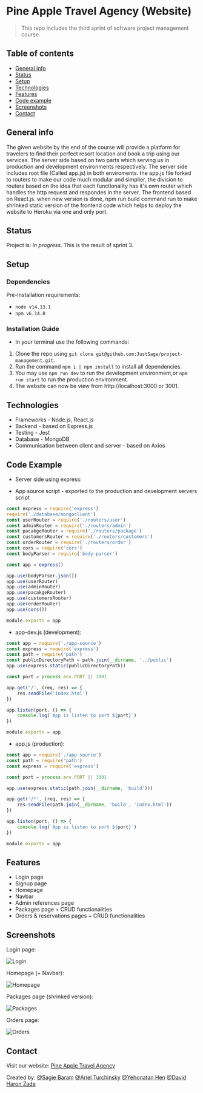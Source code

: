 # Pine Apple Travel Agency (Website)
> This repo includes the third sprint of software project management course.

## Table of contents
* [General info](#general-info)
* [Status](#status)
* [Setup](#setup)
* [Technologies](#technologies)
* [Features](#features)
* [Code example](#code-example)
* [Screenshots](#screenshots)
* [Contact](#contact)

## General info
The given website by the end of the course will provide a platform for travelers
to find their perfect resort location and book a trip using our services.
The server side based on two parts which serving us in production and development environments respectively.
The server side includes root file (Called app.js) in both enviroments. the app.js file forked to 
routers to make our code much modular and simplier, the division to routers based on the idea that
each functionality has it's own router which handles the http request and respondes in the server.
The frontend based on React.js. when new version is done, npm run build command run to make shrinked 
static version of the frontend code which helps to deploy the website to Heroku via one and only port.

## Status
Project is: _in progress_.
This is the result of sprint 3.


## Setup

### Dependencies
Pre-Installation requirements:
* `node v14.13.1`
* `npm v6.14.8`

### Installation Guide
*  In your terminal use the following commands:
1. Clone the repo using `git clone git@github.com:JustSage/project-management.git`.
2. Run the command `npm i | npm install` to install all dependencies.
3. You may use `npm run dev` to run the development environment,or `npm run start` to run the production environment.
4. The website can now be view from http://localhost:3000 or 3001.

## Technologies
* Frameworks - Node.js, React.js
* Backend - based on Express.js
* Testing - Jest
* Database - MongoDB
* Communication between client and server - based on Axios

## Code Example
* Server side using express:

- App source script - exported to the production and development servers script
```javascript
const express = require('express')
require('./database/mongoclient')
const userRouter = require('./routers/user')
const adminRouter = require('./routers/admin')
const pacakgeRouter = require('./routers/package')
const customersRouter = require('./routers/customers')
const orderRouter = require('./routers/order')
const cors = require('cors')
const bodyParser = require('body-parser')

const app = express()

app.use(bodyParser.json())
app.use(userRouter)
app.use(adminRouter)
app.use(pacakgeRouter)
app.use(customersRouter)
app.use(orderRouter)
app.use(cors())

module.exports = app

```

- app-dev.js (development):

```javascript
const app = require('./app-source')
const express = require('express')
const path = require('path')
const publicDirectoryPath = path.join(__dirname, '../public')
app.use(express.static(publicDirectoryPath))

const port = process.env.PORT || 3001

app.get('/', (req, res) => {
	res.sendFile('index.html')
})

app.listen(port, () => {
	console.log(`App is listen to port ${port}`)
})

module.exports = app


```
- app.js (production):

```javascript
const app = require('./app-source')
const path = require('path')
const express = require('express')

const port = process.env.PORT || 3001

app.use(express.static(path.join(__dirname, 'build')))

app.get('/*', (req, res) => {
	res.sendFile(path.join(__dirname, 'build', 'index.html'))
})

app.listen(port, () => {
	console.log(`App is listen to port ${port}`)
})

module.exports = app

```

## Features
* Login page
* Signup page
* Homepage
* Navbar
* Admin references page
* Packages page + CRUD functionalities
* Orders & reservations pages + CRUD functionalities

## Screenshots

Login page:

![Login](./public/login.png)

Homepage (+ Navbar):

![Homepage](./public/homepage.png)

Packages page (shrinked version):

![Packages](./public/packages.png)

Orders page:

![Orders](./public/orders.png)

## Contact

Visit our website:
[Pine Apple Travel Agency](https://pine-apple-travel-agency.herokuapp.com/ "Pine Apple Travel Agency")

Created by:
[@Sagie Baram](https://github.com/JustSage)
[@Ariel Turchinsky](https://github.com/ariel7590)
[@Yehonatan Hen](https://github.com/YehonatanHen)
[@David Haron Zade](https://github.com/Dave-Sama)
